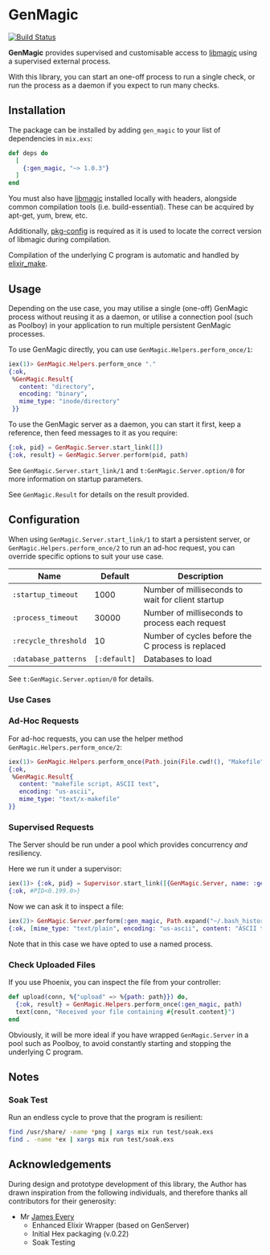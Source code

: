 # GenMagic

[![Build Status](https://travis-ci.org/evadne/gen_magic.svg?branch=develop)](https://travis-ci.org/evadne/gen_magic)

**GenMagic** provides supervised and customisable access to [libmagic](http://man7.org/linux/man-pages/man3/libmagic.3.html) using a supervised external process.

With this library, you can start an one-off process to run a single check, or run the process as a daemon if you expect to run many checks.

## Installation

The package can be installed by adding `gen_magic` to your list of dependencies in `mix.exs`:

```elixir
def deps do
  [
    {:gen_magic, "~> 1.0.3"}
  ]
end
```

You must also have [libmagic](http://man7.org/linux/man-pages/man3/libmagic.3.html) installed locally with headers, alongside common compilation tools (i.e. build-essential). These can be acquired by apt-get, yum, brew, etc.

Additionally, [pkg-config](https://www.freedesktop.org/wiki/Software/pkg-config/) is required as it is used to locate the correct version of libmagic during compilation.

Compilation of the underlying C program is automatic and handled by [elixir_make](https://github.com/elixir-lang/elixir_make).

## Usage

Depending on the use case, you may utilise a single (one-off) GenMagic process without reusing it as a daemon, or utilise a connection pool (such as Poolboy) in your application to run multiple persistent GenMagic processes.

To use GenMagic directly, you can use `GenMagic.Helpers.perform_once/1`:

```elixir
iex(1)> GenMagic.Helpers.perform_once "."
{:ok,
 %GenMagic.Result{
   content: "directory",
   encoding: "binary",
   mime_type: "inode/directory"
 }}
```

To use the GenMagic server as a daemon, you can start it first, keep a reference, then feed messages to it as you require:

```elixir
{:ok, pid} = GenMagic.Server.start_link([])
{:ok, result} = GenMagic.Server.perform(pid, path)
```

See `GenMagic.Server.start_link/1` and `t:GenMagic.Server.option/0` for more information on startup parameters.

See `GenMagic.Result` for details on the result provided.

## Configuration

When using `GenMagic.Server.start_link/1` to start a persistent server, or `GenMagic.Helpers.perform_once/2` to run an ad-hoc request, you can override specific options to suit your use case.

| Name | Default | Description |
| - | - | - |
| `:startup_timeout` | 1000 | Number of milliseconds to wait for client startup |
| `:process_timeout` | 30000 | Number of milliseconds to process each request |
| `:recycle_threshold` | 10 | Number of cycles before the C process is replaced |
| `:database_patterns` | `[:default]` | Databases to load |

See `t:GenMagic.Server.option/0` for details.

### Use Cases

### Ad-Hoc Requests

For ad-hoc requests, you can use the helper method `GenMagic.Helpers.perform_once/2`:

```elixir
iex(1)> GenMagic.Helpers.perform_once(Path.join(File.cwd!(), "Makefile"))
{:ok,
 %GenMagic.Result{
   content: "makefile script, ASCII text",
   encoding: "us-ascii",
   mime_type: "text/x-makefile"
}}
```

### Supervised Requests

The Server should be run under a pool which provides concurrency *and* resiliency.

Here we run it under a supervisor:

```elixir
iex(1)> {:ok, pid} = Supervisor.start_link([{GenMagic.Server, name: :gen_magic}], strategy: :one_for_one)
{:ok, #PID<0.199.0>}
```

Now we can ask it to inspect a file:

```elixir
iex(2)> GenMagic.Server.perform(:gen_magic, Path.expand("~/.bash_history"))
{:ok, [mime_type: "text/plain", encoding: "us-ascii", content: "ASCII text"]}
```

Note that in this case we have opted to use a named process.

### Check Uploaded Files

If you use Phoenix, you can inspect the file from your controller:

```elixir
def upload(conn, %{"upload" => %{path: path}}) do,
  {:ok, result} = GenMagic.Helpers.perform_once(:gen_magic, path)
  text(conn, "Received your file containing #{result.content}")
end
```

Obviously, it will be more ideal if you have wrapped `GenMagic.Server` in a pool such as Poolboy, to avoid constantly starting and stopping the underlying C program.

## Notes

### Soak Test

Run an endless cycle to prove that the program is resilient:

```bash
find /usr/share/ -name *png | xargs mix run test/soak.exs
find . -name *ex | xargs mix run test/soak.exs
```

## Acknowledgements

During design and prototype development of this library, the Author has drawn inspiration from the following individuals, and therefore thanks all contributors for their generosity:

- Mr [James Every](https://github.com/devstopfix)
  - Enhanced Elixir Wrapper (based on GenServer)
  - Initial Hex packaging (v.0.22)
  - Soak Testing
